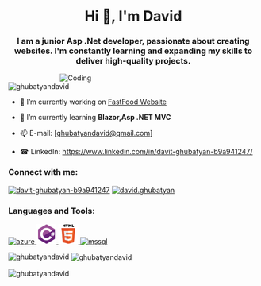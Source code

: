 <h1 align="center">Hi 👋, I'm David</h1>
<h3 align="center">I am a junior Asp .Net developer, passionate about creating websites. I'm constantly learning and expanding my skills to deliver high-quality projects.</h3>
<img align="right" alt="Coding" width="400" src="https://i.pinimg.com/originals/81/17/8b/81178b47a8598f0c81c4799f2cdd4057.gif">

<p align="left"> <img src="https://komarev.com/ghpvc/?username=ghubatyandavid&label=Profile%20views&color=0e75b6&style=flat" alt="ghubatyandavid" /> </p>

- 🔭 I’m currently working on [FastFood Website](http://www.fastfood.somee.com/User/Default.aspx)

- 🌱 I’m currently learning **Blazor,Asp .NET MVC**

- 📫 E-mail: [ghubatyandavid@gmail.com]

- ☎ LinkedIn: https://www.linkedin.com/in/davit-ghubatyan-b9a941247/

<h3 align="left">Connect with me:</h3>
<p align="left">
<a href="https://linkedin.com/in/davit-ghubatyan-b9a941247" target="blank"><img align="center" src="https://raw.githubusercontent.com/rahuldkjain/github-profile-readme-generator/master/src/images/icons/Social/linked-in-alt.svg" alt="davit-ghubatyan-b9a941247" height="30" width="40" /></a>
<a href="https://fb.com/david.ghubatyan" target="blank"><img align="center" src="https://raw.githubusercontent.com/rahuldkjain/github-profile-readme-generator/master/src/images/icons/Social/facebook.svg" alt="david.ghubatyan" height="30" width="40" /></a>
</p>

<h3 align="left">Languages and Tools:</h3>
<p align="left"> <a href="https://azure.microsoft.com/en-in/" target="_blank" rel="noreferrer"> <img src="https://www.vectorlogo.zone/logos/microsoft_azure/microsoft_azure-icon.svg" alt="azure" width="40" height="40"/> </a> <a href="https://www.w3schools.com/cs/" target="_blank" rel="noreferrer"> <img src="https://raw.githubusercontent.com/devicons/devicon/master/icons/csharp/csharp-original.svg" alt="csharp" width="40" height="40"/> </a> <a href="https://www.w3.org/html/" target="_blank" rel="noreferrer"> <img src="https://raw.githubusercontent.com/devicons/devicon/master/icons/html5/html5-original-wordmark.svg" alt="html5" width="40" height="40"/> </a> <a href="https://www.microsoft.com/en-us/sql-server" target="_blank" rel="noreferrer"> <img src="https://www.svgrepo.com/show/303229/microsoft-sql-server-logo.svg" alt="mssql" width="40" height="40"/> </a> </p>

<p><img align="left" src="https://github-readme-stats.vercel.app/api/top-langs?username=ghubatyandavid&show_icons=true&locale=en&layout=compact" alt="ghubatyandavid" /></p>

<p>&nbsp;<img align="center" src="https://github-readme-stats.vercel.app/api?username=ghubatyandavid&show_icons=true&locale=en" alt="ghubatyandavid" /></p>

<p><img align="center" src="https://github-readme-streak-stats.herokuapp.com/?user=ghubatyandavid&" alt="ghubatyandavid" /></p>

